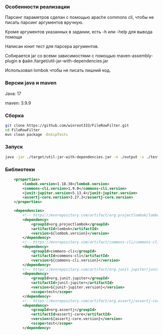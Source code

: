 ### Особенности реализации
Парсинг параметров сделан с помощью apache commons cli, чтобы не писать парсинг аргументов вручную.

Кроме аргументов указанных в задании, есть -h или -help для вывода помощи

Написан юнит тест для парсера аргументов.

Собирается jar со всеми зависимостями с помощью maven-assembly-plugin в файл
/target/util-jar-with-dependencies.jar

Использовал lombok чтобы не писать лишний код.

### Версии java и maven
Java: 17

maven: 3.9.9

### Сборка

```bash
git clone https://github.com/winroot333/FileRowFilter.git
cd FileRowFilter
mvn clean package -DskipTests
```
### Запуск
```bash
java -jar ./target/util-jar-with-dependencies.jar -o ./output -s ./testdata/testfile_1.txt ./testdata/testfile_2.txt
```
### Библиотеки
```xml
    <properties>
        <lombok.version>1.18.38</lombok.version>
        <commons-cli.version>1.9.0</commons-cli.version>
        <junit-jupiter.version>5.13.4</junit-jupiter.version>
        <assertj-core.version>3.27.3</assertj-core.version>
    </properties>

    <dependencies>
        <!-- https://mvnrepository.com/artifact/org.projectlombok/lombok -->
        <dependency>
            <groupId>org.projectlombok</groupId>
            <artifactId>lombok</artifactId>
            <version>${lombok.version}</version>
        </dependency>
        <!-- https://mvnrepository.com/artifact/commons-cli/commons-cli -->
        <dependency>
            <groupId>commons-cli</groupId>
            <artifactId>commons-cli</artifactId>
            <version>${commons-cli.version}</version>
        </dependency>
        <!-- https://mvnrepository.com/artifact/org.junit.jupiter/junit-jupiter -->
        <dependency>
            <groupId>org.junit.jupiter</groupId>
            <artifactId>junit-jupiter</artifactId>
            <version>${junit-jupiter.version}</version>
            <scope>test</scope>
        </dependency>
        <!-- https://mvnrepository.com/artifact/org.assertj/assertj-core -->
        <dependency>
            <groupId>org.assertj</groupId>
            <artifactId>assertj-core</artifactId>
            <version>${assertj-core.version}</version>
            <scope>test</scope>
        </dependency>
